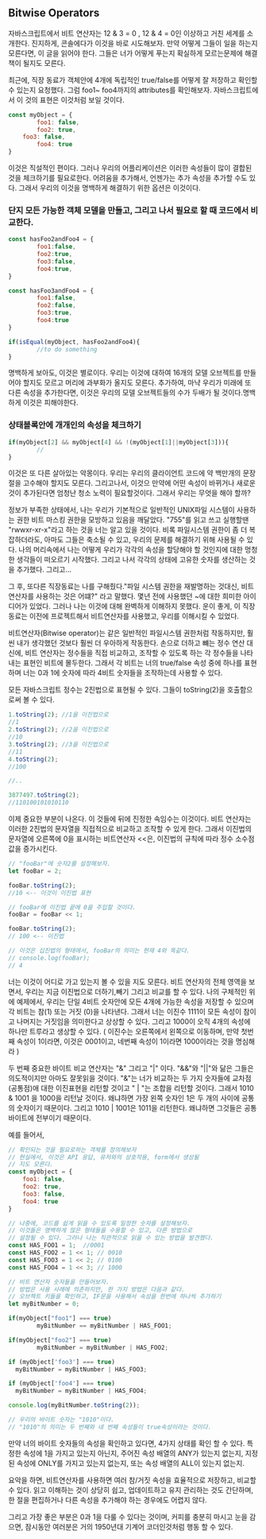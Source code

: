 ## Bitwise Operators
자바스크립트에서 비트 연산자는  12 & 3 = 0 , 12 & 4 = 0인 이상하고 거친 세계를 소개한다. 진지하게, 콘솔에다가 이것을 바로 시도해보자. 만약 어떻게 그들이 일을 하는지 모른다면, 이 글을 읽어야 한다. 그들은 너가 어떻게 푸는지 확실하게 모르는문제에 해결책이 될지도 모른다.

최근에, 직장 동료가 객체안에 4개에 독립적인 true/false를 어떻게 잘 저장하고 확인할 수 있는지 요청했다. 그럼 foo1~ foo4까지의 attributes를 확인해보자. 자바스크립트에서 이 것의 표현은 이것처럼 보일 것이다.

```jsx
const myObject = {
		foo1: false,
		foo2: true,
    foo3: false,
		foo4: true
}
```

이것은 직설적인 편이다. 그러나 우리의 어플리케이션은 이러한 속성들이 많이 결합된 것을 체크하기를 필요로한다. 어려움을 추가해서, 언젠가는 추가 속성을 추가할 수도 있다. 그래서 우리의 이것을 명백하게 해결하기 위한 옵션은 이것이다.

### 단지 모든 가능한 객체 모델을 만들고, 그리고 나서 필요로 할 때 코드에서 비교한다.

```jsx
const hasFoo2andFoo4 = {
		foo1:false,
		foo2:true,
		foo3:false,
		foo4:true,
}

const hasFoo3andFoo4 = {
		foo1:false,
		foo2:false,
		foo3:true,
		foo4:true
}

if(isEqual(myObject, hasFoo2andFoo4){
		//to do something
}
```

명백하게 보아도, 이것은 별로이다. 우리는 이것에 대하여 16개의 모델 오브젝트를 만들어야 할지도 모르고 머리에 과부화가 올지도 모른다. 추가하여, 마냑 우리가 미래에 또 다른 속성을 추가한다면, 이것은 우리의 모델 오브젝트들의 수가 두배가 될 것이다.명백하게 이것은 피해야한다. 

### 상태블록안에 개개인의 속성을 체크하기

```jsx
if(myObject[2] && myObject[4] && !(myObject[1]||myObject[3])){
		//
}
```

이것은 또 다른 살아있는 악몽이다. 우리는 우리의 클라이언트 코드에 약 백만개의 문장 절을 고수해야 할지도 모른다. 그리고나서, 이것으 만약에 어떤 속성이 바뀌거나 새로운 것이 추가된다면 엄청난 청소 노력이 필요할것이다. 그래서 우리는 무엇을 해야 할까?

정보가 부족한 상태에서, 나는 우리가 기본적으로 일반적인 UNIX파일 시스템이 사용하는 권한 비트 마스킹 권한을 모방하고 있음을 깨달았다. "755"를 읽고 쓰고 실행할땐 "rwwxr-xr-x"라고 하는 것을 너는 알고 있을 것이다. 비록 파일시스템 권한이 좀 더 복잡하더라도, 아마도 그들은 축소될 수 있고, 우리의 문제를 해결하기 위해 사용될 수 있다. 나의 머리속에서 나는 어떻게 우리가 각각의 속성을 할당해야 할 것인지에 대한 멍청한 생각들이 떠오르기 시작했다. 그리고 나서 각각의 상태에 고유한 숫자를 생산하는 것을 추가했다. 그리고...

그 후, 또다른 직장동료는 나를 구해줬다."파일 시스템 권한을 재발명하는 것대신, 비트 연산자를 사용하는 것은 어떄?" 라고 말했다. 몇년 전에 사용했던 ~에 대한 희미한 아이디어가 있었다. 그러나 나는 이것에 대해 완벽하게 이해하지 못했다. 운이 좋게,  이 직장동료는 이전에 프로젝트해서 비트연산자를 사용했고, 우리를 이해시킬 수 있었다.

비트연산자(Bitwise operator)는 같은 일반적인 파일시스템 권한처럼 작동하지만, 훨씬 내가 생각했던 것보다 훨씬 더 우아하게 작동한다. 손으로 더하고 뺴는 정수 연산 대신에, 비트 연산자는 정수들을 직접 비교하고, 조작할 수 있도록 하는 각 정수들을 나타내는 표현인 비트에 몰두한다. 그래서 각 비트는 너의 true/false 속성 중에 하나를 표현하며 너는 0과 1에 숫자에 따라 4비트 숫자들을 조작하는데 사용할 수 있다.

모든 자바스크립트 정수는 2진법으로 표현될 수 있다. 그들이 toString(2)을 호출함으로써 볼 수 있다.

```jsx
1.toString(2); //1을 이진법으로
//1
2.toString(2); //2을 이진법으로
//10
3.toString(2); //3을 이진법으로
//11
4.toString(2);
//100

//..

3877497.toString(2);
//110100101010110
```

이제 중요한 부분이 나온다. 이 것들에 뒤에 진정한 속임수는 이것이다. 비트 연산자는 이러한 2진법의 문자열을 직접적으로 비교하고 조작할 수 있게 한다. 그래서 이진법의 문자열에 오른쪽에 0을 표시하는 비트연산자 <<은, 이진법의 규칙에 따라 정수 소수점 값을 증가시킨다.

```jsx
// "fooBar"에 숫자2를 설정해보자.
let fooBar = 2;

fooBar.toString(2);
//10 <-- 이것이 이진법 표현

// fooBar에 이진법 끝에 0을 주입할 것이다.
fooBar = fooBar << 1;

fooBar.toString(2);
// 100 <-- 이진법 

// 이것은 십진법의 형태에서, fooBar의 의미는 현재 4와 똑같다.
// console.log(fooBar);
// 4 
```

너는 이것이 어디로 가고 있는지 볼 수 있을 지도 모른다. 비트 연산자의 전체 영역을 보면서, 우리는 지금 이진법으로 더하기,빼기 그리고 비교를 할 수 있다. 나의 구체적인 위에 예제에서, 우리는 단일 4비트 숫자안에 모든 4개에 가능한 속성을 저장할 수 있으며 각 비트는 참(1) 또는 거짓 (0)을 나타낸다. 그래서 너는 이진수 1111이 모든 속성이 참이고 나머지는 거짓임을 의미한다고 상상할 수 있다. 그리고 1000이 오직 4개의 속성에 하나만 트루라고 생상할 수 있다. ( 이진수는 오른쪽에서 왼쪽으로 이동하며, 만약 첫번째 속성이 1이라면, 이것은 0001이고, 네번째 속성이 1이라면 1000이라는 것을 명심해라 )

두 번째 중요한 바이트 비교 연산자는 "&" 그리고 "|" 이다.  "&&"와 "||"와 닮은 그들은 의도적이지만 아마도 잘못읽을 것이다. "&"는 너가 비교하는 두 가지 숫자들에 교차점(공통점)애 대한 이진표현을 리턴할 것이고 " | "는 조합을 리턴할 것이다. 그래서 1010 & 1001 을 1000을 리턴날 것이다. 왜냐하면 가장 왼쪽 숫자인 1은 두 개의 사이에 공통의 숫자이기 때문이다. 그리고 1010 | 1001은 1011을 리턴한다. 왜냐하면 그것들은 공통 바이트에 전부이기 때문이다.

예를 들어서,

```jsx
// 확인되는 것을 필요로하는 객체를 정의해보자
// 현실에서, 이것은 API 응답, 유저와의 상호작용, form에서 생성될
// 지도 모른다. 
const myObject = {
	foo1: false,
	foo2: true,
	foo3: false,
	foo4: true
}

// 나중에, 코드를 쉽게 읽을 수 있도록 일정한 숫자를 설정해보자.
// 이것들은 명백하게 많은 형태들을 수용할 수 있고, 다른 방법으로 
// 설정될 수 있다. 그러나 나는 직관적으로 읽을 수 있는 방법을 발견했다.
const HAS_FOO1 = 1;  //0001
const HAS_FOO2 = 1 << 1; // 0010
const HAS_FOO3 = 1 << 2; // 0100
const HAS_FOO4 = 1 << 3; // 1000

// 비트 연산자 숫자들을 만들어보자. 
// 방법은 사용 사례에 의존하지만, 한 가지 방법은 다음과 같다.
// 오브젝트 키들을 확인하고, IF문을 사용해서 속성을 한번에 하나씩 추가하기
let myBitNumber = 0;

if(myObject["foo1"] === true)
		myBitNumber == myBitNumber | HAS_FOO1;

if(myObject["foo2"] === true)
		myBitNumber = myBitNumber | HAS_FOO2;

if (myObject['foo3'] === true)
  myBitNumber = myBitNumber | HAS_FOO3;

if (myObject['foo4'] === true)
  myBitNumber = myBitNumber | HAS_FOO4;

console.log(myBitNumber.toString(2));

// 우리의 바이트 숫자는 "1010"이다.
// "1010"의 의미는 두 번째와 네 번째 속성들이 true속성이라는 것이다.

```

만약 너의 바이트 숫자들의 속성을 확인하고 있다면, 4가지 상태를 확인 할 수 있다. 특정한 속성에 1을 가지고 있는지 아닌지, 주어진 속성 배열의 ANY가 있는지 없는지, 지정된 속성에 ONLY를 가지고 있는지 없는지, 또는 속성 배열의 ALL이 있는지 없는지.

요악을 하면, 비트연산자를 사용하면 여러 참/거짓 속성을 효율적으로 저장하고, 비교할 수 있다. 읽고 이해하는 것이 상당히 쉽고, 업데이트하고 유지 관리하는 것도 간단하며, 한 절을 편집하거나 다른 속성을 추가해야 하는 경우에도 어렵지 않다.

그리고 가장 좋은 부분은 0과 1을 다룰 수 있다는 것이며, 커피를 충분히 마시고 눈을 감으면, 잠시동안 여러분은 거의 1950년대 기계어 코더인것처럼 행동 할 수 있다.
